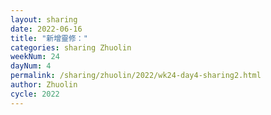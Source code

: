 ```yaml
---
layout: sharing
date: 2022-06-16
title: "新增靈修："
categories: sharing Zhuolin
weekNum: 24
dayNum: 4
permalink: /sharing/zhuolin/2022/wk24-day4-sharing2.html
author: Zhuolin
cycle: 2022
---  
```

